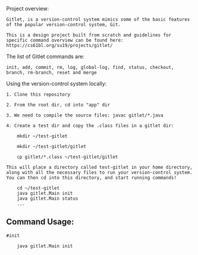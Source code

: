 
Project overview:

    Gitlet, is a version-control system mimics some of the basic features of the popular version-control system, Git.

    This is a design project built from scratch and guidelines for specific command overview can be found here: https://cs61bl.org/su19/projects/gitlet/

The list of Gitlet commands are:

    init, add, commit, rm, log, global-log, find, status, checkout, branch, rm-branch, reset and merge
    
    
Using the version-control system locally:
    
    1. Clone this repository

    2. From the root dir, cd into "app" dir

    3. We need to compile the source files: javac gitlet/*.java

    4. Create a test dir and copy the .class files in a gitlet dir: 

        mkdir ~/test-gitlet

        mkdir ~/test-gitlet/gitlet

        cp gitlet/*.class ~/test-gitlet/gitlet

    This will place a directory called test-gitlet in your home directory, along with all the necessary files to run your version-control system. You can then cd into this directory, and start running commands!

        cd ~/test-gitlet
        java gitlet.Main init
        java gitlet.Main status
        ...


## Command Usage:
    
    #init

        java gitlet.Main init
